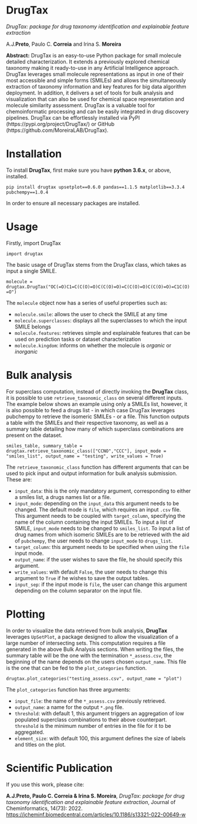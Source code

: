 # DrugTax
*DrugTax: package for drug taxonomy identification and explainable feature extraction*
<p>
A.J.<b>Preto</b>, Paulo C. <b>Correia</b> and Irina S. <b>Moreira</b>
</p>
<p>
<b>Abstract:</b> DrugTax is an easy-to-use Python package for small molecule detailed characterization. It extends a previously explored chemical taxonomy making it ready-to-use in any Artificial Intelligence approach. DrugTax leverages small molecule representations as input in one of their most accessible and simple forms (SMILEs) and allows the simultaneously extraction of taxonomy information and key features for big data algorithm deployment. In addition, it delivers a set of tools for bulk analysis and visualization that can also be used for chemical space representation and molecule similarity assessment. DrugTax is a valuable tool for chemoinformatic processing and can be easily integrated in drug discovery pipelines. DrugTax can be effortlessly installed via PyPI (https://pypi.org/project/DrugTax/) or GitHub (https://github.com/MoreiraLAB/DrugTax).
</p>

# Installation

To install **DrugTax**, first make sure you have **python 3.6.x**, or above, installed.

`pip install drugtax upsetplot==0.6.0 pandas==1.1.5 matplotlib==3.3.4 pubchempy==1.0.4`

In order to ensure all necessary packages are installed.

# Usage
Firstly, import DrugTax

`import drugtax`

The basic usage of DrugTax stems from the DrugTax class, which takes as input a single SMILE.

`molecule = drugtax.DrugTax("OC(=O)C1=C(C(O)=O)C(C(O)=O)=C(C(O)=O)C(C(O)=O)=C1C(O)=O")`

The `molecule` object now has a series of useful properties such as:

- `molecule.smile`: allows the user to check the SMILE at any time
- `molecule.superclasses`: displays all the superclasses to which the input SMILE belongs
- `molecule.features`: retrieves simple and explainable features that can be used on prediction tasks or dataset characterization
- `molecule.kingdom`: informs on whether the molecule is *organic* or *inorganic*

# Bulk analysis

For superclass computation, instead of directly invoking the **DrugTax** class, it is possible to use `retrieve_taxonomic_class` on several different inputs. The example below shows an example using only a SMILEs list, however, it is also possible to feed a drugs list - in which case DrugTax leverages pubchempy to retrieve the isomeric SMILEs - or a file. This function outputs a table with the SMILEs and their respective taxonomy, as well as a summary table detailing how many of which superclass combinations are present on the dataset.

`smiles_table, summary_table = drugtax.retrieve_taxonomic_class(["CCNO","CCC"], input_mode = "smiles_list", output_name = "testing", write_values = True)`

The `retrieve_taxonomic_class` function has different arguments that can be used to pick input and output information for bulk analysis submission. These are:
- `input_data`: this is the only mandatory argument, corresponding to either a smiles list, a drugs names list or a file.
- `input_mode`: depending on the `input_data` this argument needs to be changed. The default mode is `file`, which requires an input `.csv` file. This argument needs to be coupled with `target_column`, specifying the name of the column containing the input SMILEs. To input a list of SMILE, `input_mode` needs to be changed to `smiles_list`. To input a list of drug names from which isomeric SMILEs are to be retrieved with the aid of `pubchempy`, the user needs to change `input_mode` to `drugs_list`.
- `target_column`: this argument needs to be specified when using the `file` input mode.
- `output_name`: if the user wishes to save the file, he should specify this argument.
- `write_values`: with default `False`, the user needs to change this argument to `True` if he wishes to save the output tables.
- `input_sep`: if the input mode is `file`, the user can change this argument depending on the column separator on the input file. 

# Plotting

In order to visualize the data retrieved from bulk analysis, **DrugTax** leverages `UpSetPlot`, a package designed to allow the visualization of a large number of intersecting sets. This computation requires a file generated in the above Bulk Analysis sections. When writing the files, the summary table will be the one with the termination `*_assess.csv`, the beginning of the name depends on the users chosen `output_name`. This file is the one that can be fed to the `plot_categories` function.

`drugtax.plot_categories("testing_assess.csv", output_name = "plot")`

The `plot_categories` function has three arguments:
- `input_file`: the name of the `*_assess.csv` previously retrieved.
- `output_name`: a name for the output `*.png` file.
- `threshold`: with default 1, this argument triggers an aggregation of low populated superclass combinations to their above counterpart. `threshold` is the minimum number of entries in the file for it to be aggregated. 
- `element_size`: with default 100, this argument defines the size of labels and titles on the plot.

# Scientific Publication

If you use this work, please cite:

**A.J.Preto, Paulo C. Correia & Irina S. Moreira**, *DrugTax: package for drug taxonomy identification and explainable feature extraction*, Journal of Cheminformatics, 14(73): 2022. https://jcheminf.biomedcentral.com/articles/10.1186/s13321-022-00649-w